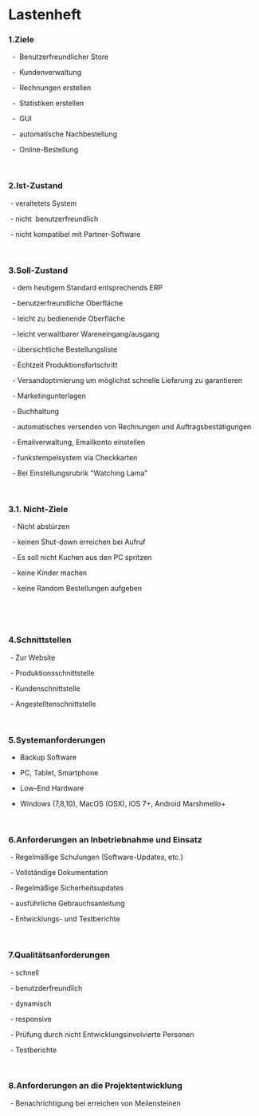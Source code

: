 

# Lastenheft

### 1.Ziele

  -  Benutzerfreundlicher Store

  -  Kundenverwaltung

  -  Rechnungen erstellen

  -  Statistiken erstellen

  -  GUI

  -  automatische Nachbestellung

  -  Online-Bestellung

 

### 2.Ist-Zustand

 - veraltetets System

 - nicht  benutzerfreundlich 

 - nicht kompatibel
mit Partner-Software

 

### 3.Soll-Zustand

  - dem heutigem
Standard entsprechends ERP

  -
benutzerfreundliche Oberfläche

  - leicht zu
bedienende Oberfläche

  - leicht
verwaltbarer Wareneingang/ausgang

  - übersichtliche
Bestellungsliste

  - Echtzeit
Produktionsfortschritt

  - Versandoptimierung
um möglichst schnelle Lieferung zu garantieren

  -
Marketingunterlagen 

  - Buchhaltung 

  - automatisches
versenden von Rechnungen und Auftragsbestätigungen

  - Emailverwaltung,
Emailkonto einstellen

  - funkstempelsystem
via Checkkarten

  - Bei
Einstellungsrubrik "Watching Lama"

 

### 3.1. Nicht-Ziele

  - Nicht abstürzen 

  - keinen Shut-down
erreichen bei Aufruf

  - Es soll nicht
Kuchen aus den PC spritzen

  - keine Kinder
machen 

  - keine Random
Bestellungen aufgeben

 

 

### 4.Schnittstellen

 - Zur Website

 -
Produktionsschnittstelle

 - Kundenschnittstelle

 -
Angestelltenschnittstelle

 

### 5.Systemanforderungen

- Backup Software

- PC, Tablet, Smartphone

- Low-End Hardware

- Windows (7,8,10), MacOS (OSX), iOS 7+, Android Marshmello+

 

### 6.Anforderungen an Inbetriebnahme und Einsatz

 - Regelmäßige
Schulungen (Software-Updates, etc.)

 - Vollständige
Dokumentation

 - Regelmäßige
Sicherheitsupdates

 - ausführliche
Gebrauchsanleitung

 - Entwicklungs- und
Testberichte

 

### 7.Qualitätsanforderungen

 - schnell

 - benutzderfreundlich

 - dynamisch

 - responsive

 - Prüfung durch nicht
Entwicklungsinvolvierte Personen

 - Testberichte

 

### 8.Anforderungen an die Projektentwicklung

 - Benachrichtigung
bei erreichen von Meilensteinen

